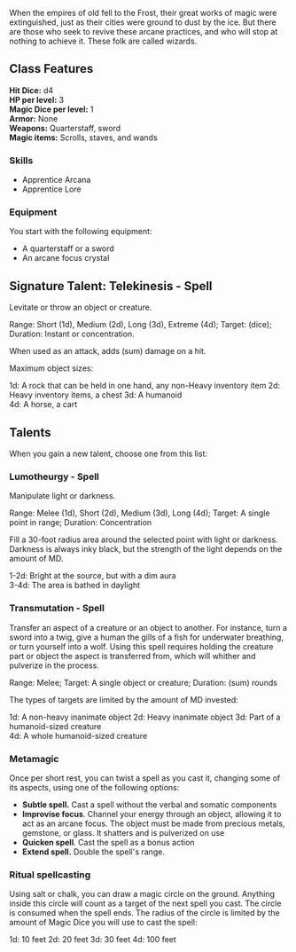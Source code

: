 When the empires of old fell to the Frost, their great works of magic were extinguished, just as their cities were ground to dust by the ice. But there are those who seek to revive these arcane practices, and who will stop at nothing to achieve it. These folk are called wizards.

## Class Features

**Hit Dice:** d4\
**HP per level:** 3\
**Magic Dice per level:** 1\
**Armor:** None\
**Weapons:** Quarterstaff, sword\
**Magic items:** Scrolls, staves, and wands

### Skills
- Apprentice Arcana
- Apprentice Lore

### Equipment

You start with the following equipment:

- A quarterstaff or a sword
- An arcane focus crystal

## Signature Talent: Telekinesis - Spell
Levitate or throw an object or creature.

Range: Short (1d), Medium (2d), Long (3d), Extreme (4d); Target: (dice); Duration: Instant or concentration.

When used as an attack, adds (sum) damage on a hit.

Maximum object sizes:

1d: A rock that can be held in one hand, any non-Heavy inventory item
2d: Heavy inventory items, a chest
3d: A humanoid\
4d: A horse, a cart

## Talents

When you gain a new talent, choose one from this list:

### Lumotheurgy - Spell
Manipulate light or darkness.

Range: Melee (1d), Short (2d), Medium (3d), Long (4d); Target: A single point in range; Duration: Concentration

Fill a 30-foot radius area around the selected point with light or darkness. Darkness is always inky black, but the strength of the light depends on the amount of MD.

1-2d: Bright at the source, but with a dim aura\
3-4d: The area is bathed in daylight

### Transmutation - Spell
Transfer an aspect of a creature or an object to another. For instance, turn a sword into a twig, give a human the gills of a fish for underwater breathing, or turn yourself into a wolf. Using this spell requires holding the creature part or object the aspect is transferred from, which will whither and pulverize in the process.

Range: Melee; Target: A single object or creature; Duration: (sum) rounds

The types of targets are limited by the amount of MD invested:

1d: A non-heavy inanimate object
2d: Heavy inanimate object
3d: Part of a humanoid-sized creature\
4d: A whole humanoid-sized creature

### Metamagic
Once per short rest, you can twist a spell as you cast it, changing some of its aspects, using one of the following options:

- **Subtle spell.** Cast a spell without the verbal and somatic components
- **Improvise focus**. Channel your energy through an object, allowing it to act as an arcane focus. The object must be made from precious metals, gemstone, or glass. It shatters and is pulverized on use
- **Quicken spell**. Cast the spell as a bonus action
- **Extend spell.** Double the spell's range.

### Ritual spellcasting
Using salt or chalk, you can draw a magic circle on the ground. Anything inside this circle will count as a target of the next spell you cast. The circle is consumed when the spell ends. The radius of the circle is limited by the amount of Magic Dice you will use to cast the spell:

1d: 10 feet
2d: 20 feet
3d: 30 feet
4d: 100 feet
